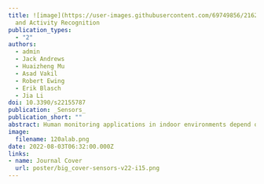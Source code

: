 ```yaml
---
title: ![image](https://user-images.githubusercontent.com/69749856/216244886-9e53cf45-df3b-4ecd-ad63-2dc11250a12a.png) Interpretable Passive Multi-Modal Sensor Fusion for Human Identification
  and Activity Recognition
publication_types:
  - "2"
authors:
  - admin
  - Jack Andrews
  - Huaizheng Mu
  - Asad Vakil
  - Robert Ewing
  - Erik Blasch
  - Jia Li
doi: 10.3390/s22155787
publication: _Sensors_
publication_short: ""
abstract: Human monitoring applications in indoor environments depend on accurate human identification and activity recognition (HIAR). Single modality sensor systems have shown to be accurate for HIAR, but there are some shortcomings to these systems, such as privacy, intrusion, and costs. To combat these shortcomings for a long-term monitoring solution, an interpretable, passive, multi-modal, sensor fusion system PRF-PIR is proposed in this work. PRF-PIR is composed of one software-defined radio (SDR) device and one novel passive infrared (PIR) sensor system. A recurrent neural network (RNN) is built as the HIAR model for this proposed solution to handle the temporal dependence of passive information captured by both modalities. We validate our proposed PRF-PIR system for a potential human monitoring system through the data collection of eleven activities from twelve human subjects in an academic office environment. From our data collection, the efficacy of the sensor fusion system is proven via an accuracy of 0.9866 for human identification and an accuracy of 0.9623 for activity recognition. The results of the system are supported with explainable artificial intelligence (XAI) methodologies to serve as a validation for sensor fusion over the deployment of single sensor solutions. PRF-PIR provides a passive, non-intrusive, and highly accurate system that allows for robustness in uncertain, highly similar, and complex at-home activities performed by a variety of human subjects.
image:
  filename: 120alab.png
date: 2022-08-03T06:32:00.000Z
links:
- name: Journal Cover
  url: poster/big_cover-sensors-v22-i15.png
---
```

